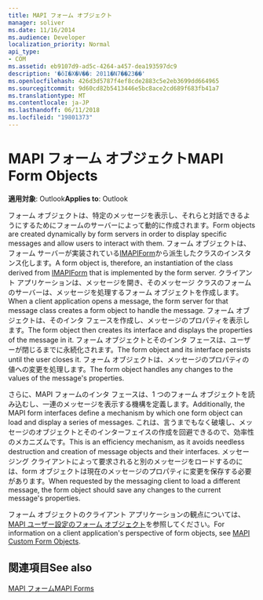 ```yaml
---
title: MAPI フォーム オブジェクト
manager: soliver
ms.date: 11/16/2014
ms.audience: Developer
localization_priority: Normal
api_type:
- COM
ms.assetid: eb9107d9-ad5c-4264-a457-dea193597dc9
description: '�ŏI�X�V��: 2011�N7��23��'
ms.openlocfilehash: 426d3d5787f4ef8cde2883c5e2eb3699dd664965
ms.sourcegitcommit: 9d60cd82b5413446e5bc8ace2cd689f683fb41a7
ms.translationtype: MT
ms.contentlocale: ja-JP
ms.lasthandoff: 06/11/2018
ms.locfileid: "19801373"
---
```

# <a name="mapi-form-objects"></a><span data-ttu-id="0e9a6-103">MAPI フォーム オブジェクト</span><span class="sxs-lookup"><span data-stu-id="0e9a6-103">MAPI Form Objects</span></span>

  
  
<span data-ttu-id="0e9a6-104">**適用対象**: Outlook</span><span class="sxs-lookup"><span data-stu-id="0e9a6-104">**Applies to**: Outlook</span></span> 
  
<span data-ttu-id="0e9a6-105">フォーム オブジェクトは、特定のメッセージを表示し、それらと対話できるようにするためにフォームのサーバーによって動的に作成されます。</span><span class="sxs-lookup"><span data-stu-id="0e9a6-105">Form objects are created dynamically by form servers in order to display specific messages and allow users to interact with them.</span></span> <span data-ttu-id="0e9a6-106">フォーム オブジェクトは、フォーム サーバーが実装されている[IMAPIForm](imapiformiunknown.md)から派生したクラスのインスタンス化します。</span><span class="sxs-lookup"><span data-stu-id="0e9a6-106">A form object is, therefore, an instantiation of the class derived from [IMAPIForm](imapiformiunknown.md) that is implemented by the form server.</span></span> <span data-ttu-id="0e9a6-107">クライアント アプリケーションは、メッセージを開き、そのメッセージ クラスのフォームのサーバーは、メッセージを処理するフォーム オブジェクトを作成します。</span><span class="sxs-lookup"><span data-stu-id="0e9a6-107">When a client application opens a message, the form server for that message class creates a form object to handle the message.</span></span> <span data-ttu-id="0e9a6-108">フォーム オブジェクトは、そのインタ フェースを作成し、メッセージのプロパティを表示します。</span><span class="sxs-lookup"><span data-stu-id="0e9a6-108">The form object then creates its interface and displays the properties of the message in it.</span></span> <span data-ttu-id="0e9a6-109">フォーム オブジェクトとそのインタ フェースは、ユーザーが閉じるまでに永続化されます。</span><span class="sxs-lookup"><span data-stu-id="0e9a6-109">The form object and its interface persists until the user closes it.</span></span> <span data-ttu-id="0e9a6-110">フォーム オブジェクトは、メッセージのプロパティの値への変更を処理します。</span><span class="sxs-lookup"><span data-stu-id="0e9a6-110">The form object handles any changes to the values of the message's properties.</span></span> 
  
<span data-ttu-id="0e9a6-111">さらに、MAPI フォームのインタ フェースは、1 つのフォーム オブジェクトを読み込むし、一連のメッセージを表示する機構を定義します。</span><span class="sxs-lookup"><span data-stu-id="0e9a6-111">Additionally, the MAPI form interfaces define a mechanism by which one form object can load and display a series of messages.</span></span> <span data-ttu-id="0e9a6-112">これは、言うまでもなく破壊し、メッセージのオブジェクトとそのインターフェイスの作成を回避できるので、効率性のメカニズムです。</span><span class="sxs-lookup"><span data-stu-id="0e9a6-112">This is an efficiency mechanism, as it avoids needless destruction and creation of message objects and their interfaces.</span></span> <span data-ttu-id="0e9a6-113">メッセージング クライアントによって要求されると別のメッセージをロードするのには、form オブジェクトは現在のメッセージのプロパティに変更を保存する必要があります。</span><span class="sxs-lookup"><span data-stu-id="0e9a6-113">When requested by the messaging client to load a different message, the form object should save any changes to the current message's properties.</span></span>
  
<span data-ttu-id="0e9a6-114">フォーム オブジェクトのクライアント アプリケーションの観点については、 [MAPI ユーザー設定のフォーム オブジェクト](mapi-custom-form-objects.md)を参照してください。</span><span class="sxs-lookup"><span data-stu-id="0e9a6-114">For information on a client application's perspective of form objects, see [MAPI Custom Form Objects](mapi-custom-form-objects.md).</span></span>
  
## <a name="see-also"></a><span data-ttu-id="0e9a6-115">関連項目</span><span class="sxs-lookup"><span data-stu-id="0e9a6-115">See also</span></span>



[<span data-ttu-id="0e9a6-116">MAPI フォーム</span><span class="sxs-lookup"><span data-stu-id="0e9a6-116">MAPI Forms</span></span>](mapi-forms.md)

